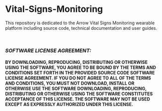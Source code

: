 # Vital-Signs-Monitoring
This repository is dedicated to the Arrow Vital Signs Monitoring wearable platform including source code, technical documentation and user guides.

&ensp;
&ensp;

### _SOFTWARE LICENSE AGREEMENT:_
#### BY DOWNLOADING, REPRODUCING, DISTRIBUTING OR OTHERWISE USING THE SOFTWARE, YOU AGREE TO BE BOUND BY THE TERMS AND CONDITIONS SET FORTH IN THE PROVIDED SOURCE CODE SOFTWARE LICENSE AGREEMENT. IF YOU DO NOT AGREE TO ALL OF THE TERMS AND CONDITIONS, YOU MUST NOT DOWNLOAD, INSTALL OR OTHERWISE USE THE SOFTWARE  DOWNLOADING, REPRODUCING, DISTRIBUTING OR OTHERWISE USING THE SOFTWARE CONSTITUTES ACCEPTANCE OF THIS LICENSE. THE SOFTWARE MAY NOT BE USED EXCEPT AS EXPRESSLY AUTHORIZED UNDER THIS LICENSE.

&ensp;
&ensp;
